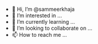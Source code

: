 - 👋 Hi, I’m @sammeerkhaja
- 👀 I’m interested in ...
- 🌱 I’m currently learning ...
- 💞️ I’m looking to collaborate on ...
- 📫 How to reach me ...

<!---
sammeerkhaja/sammeerkhaja is a ✨ special ✨ repository because its `README.md` (this file) appears on your GitHub profile.
You can click the Preview link to take a look at your changes.
--->
